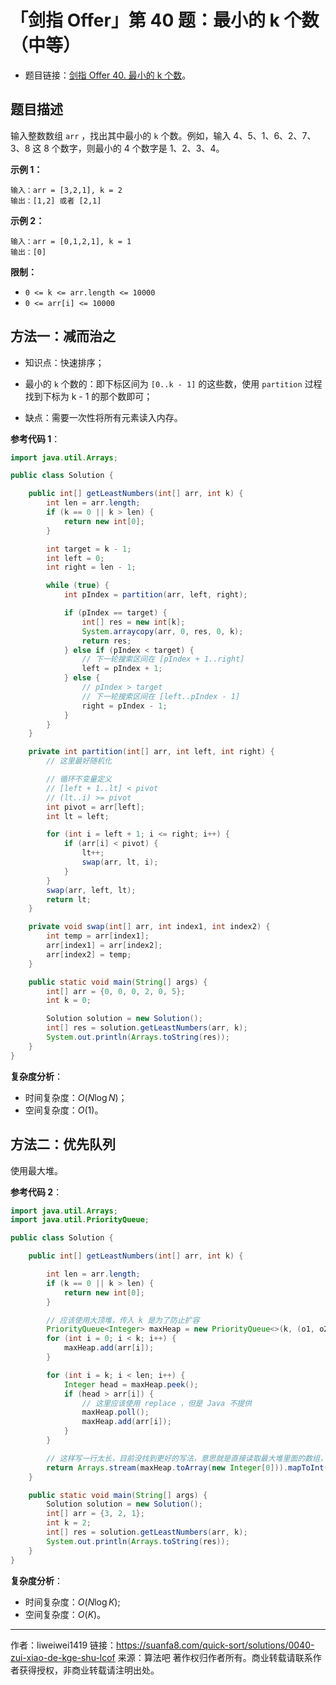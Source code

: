 # 「剑指 Offer」第 40 题：最小的 k 个数（中等）

- 题目链接：[剑指 Offer 40. 最小的 k 个数](https://leetcode-cn.com/problems/zui-xiao-de-kge-shu-lcof/)。

## 题目描述

输入整数数组 `arr` ，找出其中最小的 `k` 个数。例如，输入 4、5、1、6、2、7、3、8 这 8 个数字，则最小的 4 个数字是 1、2、3、4。

**示例 1：**

```
输入：arr = [3,2,1], k = 2
输出：[1,2] 或者 [2,1]
```

**示例 2：**

```
输入：arr = [0,1,2,1], k = 1
输出：[0]
```

**限制：**

- `0 <= k <= arr.length <= 10000`
- `0 <= arr[i] <= 10000`

## 方法一：减而治之

- 知识点：快速排序；
- 最小的 `k` 个数的：即下标区间为 `[0..k - 1]` 的这些数，使用 `partition` 过程找到下标为 k - 1 的那个数即可；

- 缺点：需要一次性将所有元素读入内存。

**参考代码 1**：

```java
import java.util.Arrays;

public class Solution {

    public int[] getLeastNumbers(int[] arr, int k) {
        int len = arr.length;
        if (k == 0 || k > len) {
            return new int[0];
        }

        int target = k - 1;
        int left = 0;
        int right = len - 1;

        while (true) {
            int pIndex = partition(arr, left, right);

            if (pIndex == target) {
                int[] res = new int[k];
                System.arraycopy(arr, 0, res, 0, k);
                return res;
            } else if (pIndex < target) {
                // 下一轮搜索区间在 [pIndex + 1..right]
                left = pIndex + 1;
            } else {
                // pIndex > target
                // 下一轮搜索区间在 [left..pIndex - 1]
                right = pIndex - 1;
            }
        }
    }

    private int partition(int[] arr, int left, int right) {
        // 这里最好随机化

        // 循环不变量定义
        // [left + 1..lt] < pivot
        // (lt..i) >= pivot
        int pivot = arr[left];
        int lt = left;

        for (int i = left + 1; i <= right; i++) {
            if (arr[i] < pivot) {
                lt++;
                swap(arr, lt, i);
            }
        }
        swap(arr, left, lt);
        return lt;
    }

    private void swap(int[] arr, int index1, int index2) {
        int temp = arr[index1];
        arr[index1] = arr[index2];
        arr[index2] = temp;
    }

    public static void main(String[] args) {
        int[] arr = {0, 0, 0, 2, 0, 5};
        int k = 0;

        Solution solution = new Solution();
        int[] res = solution.getLeastNumbers(arr, k);
        System.out.println(Arrays.toString(res));
    }
}
```

**复杂度分析**：

- 时间复杂度：$O(N \log N)$；
- 空间复杂度：$O(1)$。

## 方法二：优先队列

使用最大堆。

**参考代码 2**：

```java
import java.util.Arrays;
import java.util.PriorityQueue;

public class Solution {

    public int[] getLeastNumbers(int[] arr, int k) {

        int len = arr.length;
        if (k == 0 || k > len) {
            return new int[0];
        }

        // 应该使用大顶堆，传入 k 是为了防止扩容
        PriorityQueue<Integer> maxHeap = new PriorityQueue<>(k, (o1, o2) -> -o1 + o2);
        for (int i = 0; i < k; i++) {
            maxHeap.add(arr[i]);
        }

        for (int i = k; i < len; i++) {
            Integer head = maxHeap.peek();
            if (head > arr[i]) {
                // 这里应该使用 replace ，但是 Java 不提供
                maxHeap.poll();
                maxHeap.add(arr[i]);
            }
        }

        // 这样写一行太长，目前没找到更好的写法，意思就是直接读取最大堆里面的数组，而不去 poll
        return Arrays.stream(maxHeap.toArray(new Integer[0])).mapToInt(Integer::valueOf).toArray();
    }

    public static void main(String[] args) {
        Solution solution = new Solution();
        int[] arr = {3, 2, 1};
        int k = 2;
        int[] res = solution.getLeastNumbers(arr, k);
        System.out.println(Arrays.toString(res));
    }
}
```

**复杂度分析**：

- 时间复杂度：$O(N \log K)$;
- 空间复杂度：$O(K)$。



---

作者：liweiwei1419
链接：https://suanfa8.com/quick-sort/solutions/0040-zui-xiao-de-kge-shu-lcof
来源：算法吧
著作权归作者所有。商业转载请联系作者获得授权，非商业转载请注明出处。